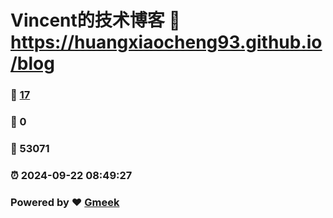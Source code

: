 # Vincent的技术博客 :link: https://huangxiaocheng93.github.io/blog 
### :page_facing_up: [17](https://huangxiaocheng93.github.io/blog/tag.html) 
### :speech_balloon: 0 
### :hibiscus: 53071 
### :alarm_clock: 2024-09-22 08:49:27 
### Powered by :heart: [Gmeek](https://github.com/Meekdai/Gmeek)
